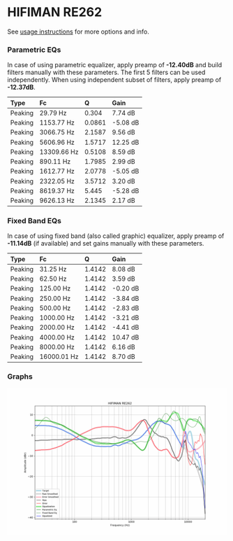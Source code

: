 # HIFIMAN RE262
See [usage instructions](https://github.com/jaakkopasanen/AutoEq#usage) for more options and info.

### Parametric EQs
In case of using parametric equalizer, apply preamp of **-12.40dB** and build filters manually
with these parameters. The first 5 filters can be used independently.
When using independent subset of filters, apply preamp of **-12.37dB**.

| Type    | Fc          |      Q | Gain     |
|:--------|:------------|:-------|:---------|
| Peaking | 29.79 Hz    | 0.304  | 7.74 dB  |
| Peaking | 1153.77 Hz  | 0.0861 | -5.08 dB |
| Peaking | 3066.75 Hz  | 2.1587 | 9.56 dB  |
| Peaking | 5606.96 Hz  | 1.5717 | 12.25 dB |
| Peaking | 13309.66 Hz | 0.5108 | 8.59 dB  |
| Peaking | 890.11 Hz   | 1.7985 | 2.99 dB  |
| Peaking | 1612.77 Hz  | 2.0778 | -5.05 dB |
| Peaking | 2322.05 Hz  | 3.5712 | 3.20 dB  |
| Peaking | 8619.37 Hz  | 5.445  | -5.28 dB |
| Peaking | 9626.13 Hz  | 2.1345 | 2.17 dB  |

### Fixed Band EQs
In case of using fixed band (also called graphic) equalizer, apply preamp of **-11.14dB**
(if available) and set gains manually with these parameters.

| Type    | Fc          |      Q | Gain     |
|:--------|:------------|:-------|:---------|
| Peaking | 31.25 Hz    | 1.4142 | 8.08 dB  |
| Peaking | 62.50 Hz    | 1.4142 | 3.59 dB  |
| Peaking | 125.00 Hz   | 1.4142 | -0.20 dB |
| Peaking | 250.00 Hz   | 1.4142 | -3.84 dB |
| Peaking | 500.00 Hz   | 1.4142 | -2.83 dB |
| Peaking | 1000.00 Hz  | 1.4142 | -3.21 dB |
| Peaking | 2000.00 Hz  | 1.4142 | -4.41 dB |
| Peaking | 4000.00 Hz  | 1.4142 | 10.47 dB |
| Peaking | 8000.00 Hz  | 1.4142 | 6.16 dB  |
| Peaking | 16000.01 Hz | 1.4142 | 8.70 dB  |

### Graphs
![](./HIFIMAN%20RE262.png)